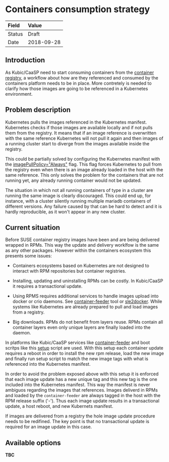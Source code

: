 # Containers consumption strategy

| Field  | Value      |
|:-------|:-----------|
| Status | Draft      |
| Date   | 2018-09-28 |

## Introduction

As Kubic/CaaSP need to start consuming containers from the [container
registry](https://registry.opensuse.org), a workflow about how are they
referenced and consumed by the containers platform needs to be in place.
More contretely is needed to clarify how those images are going to be
referenced in a Kubernetes environment.

## Problem description

Kubernetes pulls the images referenced in the Kubernetes manifest. Kubernetes
checks if those images are available locally and if not pulls them from the
registry. It means that if an image reference is overwritten with the same
reference Kubernetes will not pull it again and then images of a running
cluster start to diverge from the images available inside the registry.

This could be partially solved by configuring the Kubernetes manifest with the
[imagePullPolicy="Always"](https://kubernetes.io/docs/concepts/containers/)
flag. This flag forces Kubernetes to pull from the registry even when
there is an image already loaded in the host with the same reference. This
only solves the problem for the containers that are not running yet, any
already running container would not be updated.

The situation in which not all running containers of type in a cluster are
running the same image is clearly discouraged. This could end up,
for instance, with a cluster silently running multiple mariadb containers
of different versions. Any failure caused by that can be hard to detect
and it is hardly reproducible, as it won't appear in any new cluster.

## Current situation

Before SUSE container registry images have been and are being delivered wrapped
in RPMs. This way the update and delivery worklfow is the same as any other
packages. However within the containers ecosystem this presents some issues:

* Containers ecosystems based on Kubernetes are not designed to interact with
  RPM repositories but container registries.

* Installing, updating and uninstalling RPMs can be costly. In Kubic/CaaSP it
  requires a transactional update.

* Using RPMS requires additional services to handle images upload into docker
  or crio daemons. See
  [container-feeder](https://github.com/kubic-project/container-feeder) tool
  or [sle2docker](https://github.com/SUSE/sle2docker). While systems like
  Kubernetes are already prepared to pull and load images from a registry.

* Big downloads. RPMs do not benefit from layers reuse. RPMs contain all
  container layers even only unique layers are finally loaded into the daemon.

In platforms like Kubic/CaaSP services like
[container-feeder](https://github.com/kubic-project/container-feeder) and
boot scritps like this
[setup](https://github.com/kubic-project/caasp-container-manifests/blob/master/admin-node-setup.sh)
script are used. With this setup each container update requires a reboot
in order to install the new rpm release, load the new image and finally run
setup script to match the new image tags with what is referenced into the
Kubernetes manifest.

In order to avoid the problem exposed above with this setup it is enforced
that each image update has a new unique tag and this new tag is the one
included into the Kubernetes manifest. This way the manifest is never ambiguos
regarding the images that references. Images deliverd in RPMs and loaded
by the `container-feeder` are always tagged in the host with the RPM release
suffix ('<tag>-<release>'). Thus each image update results in a transactional
update, a host reboot, and new Kubernets manifest.

If images are delivered from a registry the hole image update procedure
needs to be redifined. The key point is that no transactional update is
required for an image update in this case.

## Available options

**TBC**
